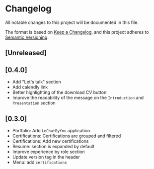 # Changelog

All notable changes to this project will be documented in this file.

The format is based on [Keep a Changelog](https://keepachangelog.com/en/1.0.0/), and this project adheres to [Semantic Versioning](https://semver.org/spec/v2.0.0.html).

## [Unreleased]

## [0.4.0]

- Add "Let's talk" section
- Add calendly link
- Better highlighting of the download CV button
- Improve the readability of the message on the `Introduction` and `Presentation` section

## [0.3.0]

- Portfolio: Add `LeChatByYou` application
- Certifications: Certifications are grouped and filtered
- Certifications: Add new certifications
- Resume: section is expanded by default
- Improve experience by role section
- Update version tag in the header
- Menu: add `certifications`
